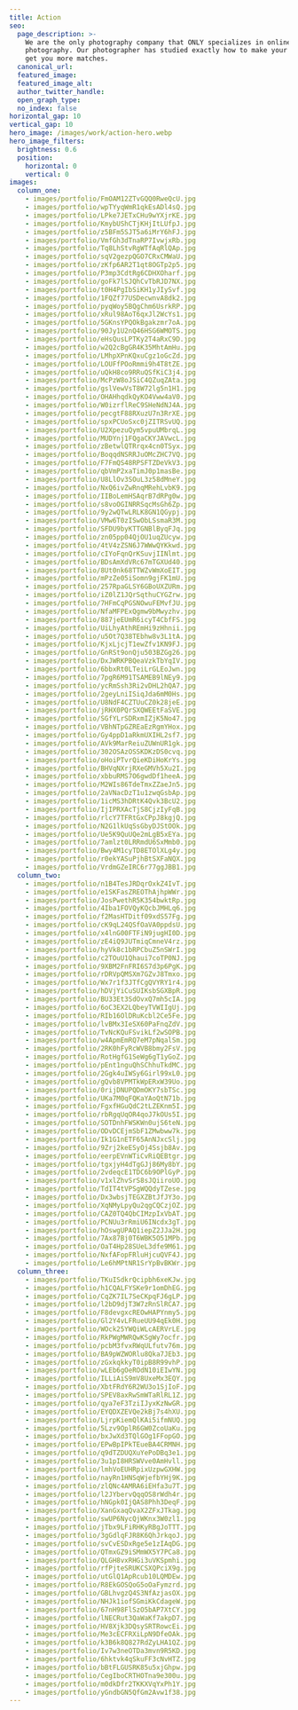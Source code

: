 ```yaml
---
title: Action
seo:
  page_description: >-
    We are the only photography company that ONLY specializes in online dating
    photography. Our photographer has studied exactly how to make your pictures
    get you more matches.
  canonical_url:
  featured_image:
  featured_image_alt:
  author_twitter_handle:
  open_graph_type:
  no_index: false
horizontal_gap: 10
vertical_gap: 10
hero_image: /images/work/action-hero.webp
hero_image_filters:
  brightness: 0.6
  position:
    horizontal: 0
    vertical: 0
images:
  column_one:
    - images/portfolio/FmOAM12ZTvGQQ0RweQcU.jpg
    - images/portfolio/wpTYyqWmR1qkEsADl4sQ.jpg
    - images/portfolio/LPke7JETxCHu9wYXjrKE.jpg
    - images/portfolio/KmybUShCTjKHjItLUfpJ.jpg
    - images/portfolio/z5BFm5SJT5a6iMrY6hFJ.jpg
    - images/portfolio/VmfGh3dTnaRP7IvwjxRb.jpg
    - images/portfolio/Tq8LhStvRgWTfAqRlQAp.jpg
    - images/portfolio/sqV2gezpQGO7CRxCMWaU.jpg
    - images/portfolio/zKfp6AR2T1qt8OGTp2p5.jpg
    - images/portfolio/P3mp3CdtRg6CDHXOharf.jpg
    - images/portfolio/goFk7lSJQhCvTbRJD7NX.jpg
    - images/portfolio/t0H4PgIbSiKH1yJIySvf.jpg
    - images/portfolio/1FQZf77USDecwnvA8dk2.jpg
    - images/portfolio/pyqWoy5BQgChm6UsrkRP.jpg
    - images/portfolio/xRul98AoT6qxJl2WcYs1.jpg
    - images/portfolio/5GKnsYPQOkBgakzmr7oA.jpg
    - images/portfolio/90Jy1U2nQ46HSG6WMOTS.jpg
    - images/portfolio/eHsQusLPTKy2T4aRxC9D.jpg
    - images/portfolio/w2Q2cBgGR4K35MhtAmHu.jpg
    - images/portfolio/LMhpXPnKQxuCgz1oGcZd.jpg
    - images/portfolio/LOUFfPOoRmmi9h4T8tZE.jpg
    - images/portfolio/uQkH8co9RRuQSfKiC3j4.jpg
    - images/portfolio/McPzW8oJSiC4QZuqZAta.jpg
    - images/portfolio/gslVewVsT8W72lg5n1H1.jpg
    - images/portfolio/OHAHhqdkQyKO4Vww4aV0.jpg
    - images/portfolio/W0izrflReC9SHeNdNJ4A.jpg
    - images/portfolio/pecgtF88RXuzU7n3RrXE.jpg
    - images/portfolio/spxPCUoSxc0jZITRSvUQ.jpg
    - images/portfolio/U2XpezuQym5vpuUMbrqL.jpg
    - images/portfolio/MUDYnj1FQgaCKYJAVwcL.jpg
    - images/portfolio/zBetwlQTRrqx4cn0TSyx.jpg
    - images/portfolio/BoqqdNSRRJuOMcZHC7VQ.jpg
    - images/portfolio/F7FmQS48RPSFTZDeVkV3.jpg
    - images/portfolio/qbVmP2xaTimJ0p1masBe.jpg
    - images/portfolio/U8LlOv3SOuL3z58dMneY.jpg
    - images/portfolio/NxQ6ivZwRnqMRehLvbK9.jpg
    - images/portfolio/IIBoLemHSAqrB7dRPg0w.jpg
    - images/portfolio/s8voOGINRRSqcMsGh6Zp.jpg
    - images/portfolio/9y2wQTwLRLK8GN1QGypj.jpg
    - images/portfolio/VMw6T0zISwObLSsmaR3M.jpg
    - images/portfolio/SFDU9byKTTGNBlByqFJq.jpg
    - images/portfolio/zn05pp04QjOU1uqZUcyw.jpg
    - images/portfolio/4tV4zZSN6J7WWwQYKkwd.jpg
    - images/portfolio/cIYoFqnQrKSuvjIINlmt.jpg
    - images/portfolio/BDsAmXdVRc67mTGXUd40.jpg
    - images/portfolio/8Ut0nk68TTWZvWmXoEIT.jpg
    - images/portfolio/mPzZe05iSomn9gjFK1mU.jpg
    - images/portfolio/257RpaGLSY6GBoUXZURm.jpg
    - images/portfolio/iZ0lZ1JQrSqthuCYGZrw.jpg
    - images/portfolio/7HFmCqPGSNOwuFEMvfJU.jpg
    - images/portfolio/NfaMFPExQgmw9bMwyzhv.jpg
    - images/portfolio/887jeEUmR6icyT4CbfFS.jpg
    - images/portfolio/UiLhyAthREmHi9zHhnii.jpg
    - images/portfolio/u5Ot7Q38TEbhw8v3L1tA.jpg
    - images/portfolio/KjxLjcjT1ewZfv1KN9FJ.jpg
    - images/portfolio/GnRSt9onQju503BZGg26.jpg
    - images/portfolio/DxJWRKPBQeaVzkTbYqIV.jpg
    - images/portfolio/6bbxRt0LTeiLrGLEoJwn.jpg
    - images/portfolio/7pgR6M91TSAMEB9lNEy9.jpg
    - images/portfolio/ycRmSsh3Ri2vDHL2hQA7.jpg
    - images/portfolio/2geyLniISiqJda6mM0Hs.jpg
    - images/portfolio/U8NdF4CZTUuCZ0k28jeE.jpg
    - images/portfolio/jRHX0PQrSXQWEEtFaSVE.jpg
    - images/portfolio/SGfYLrSDRxmIZjK5No47.jpg
    - images/portfolio/VBhNTpGZREaEzRgmYHox.jpg
    - images/portfolio/Gy4ppD1aRkmUXIHL2sf7.jpg
    - images/portfolio/AVk9MarReiuZUWnUR1gk.jpg
    - images/portfolio/302OSAzOSSKDKzDS0cvq.jpg
    - images/portfolio/oHoiPTvrQieKDiHoKrYs.jpg
    - images/portfolio/BHVqNXrjRXeGMVh5Xu2I.jpg
    - images/portfolio/xbbuRMS7O6gwdDf1heeA.jpg
    - images/portfolio/M2WIs86TdeTmxZZaeJn5.jpg
    - images/portfolio/2aVNacDzT1u1zwqGsbAp.jpg
    - images/portfolio/1icMS3hDRtK4Qvk3BcU2.jpg
    - images/portfolio/IjIPRXAcTjS8CjzIyFqB.jpg
    - images/portfolio/rlcY7TFRtGxCPpJ8kgjQ.jpg
    - images/portfolio/N2G1lkUqSsGbyDJStOOk.jpg
    - images/portfolio/Ue5K9QuUQe2mLgB5xEYa.jpg
    - images/portfolio/7amlzt0LRRmdU6SxMmb0.jpg
    - images/portfolio/Bwy4M1cyTD8ETOlXLg4y.jpg
    - images/portfolio/r0ekYASuPjhBtSXFaNQX.jpg
    - images/portfolio/VrdmGZeIRC6r77ggJBB1.jpg
  column_two:
    - images/portfolio/n1B4TesJRDqrOxkZ4IvT.jpg
    - images/portfolio/e1SKFasZREOThAjhpWWr.jpg
    - images/portfolio/JosPwethR5K354bwktRp.jpg
    - images/portfolio/4Iba1FOVQyKQcbJMHLq6.jpg
    - images/portfolio/f2MasHTDitf09xdS57Fg.jpg
    - images/portfolio/cK9qL24QSfOaVA0ppdsU.jpg
    - images/portfolio/x4lnG00FTFiN9jugHI0D.jpg
    - images/portfolio/zE4iQ9JUTmiqCmneV4rz.jpg
    - images/portfolio/hyVk8c1bRPCbuZ5nSWrI.jpg
    - images/portfolio/c2TOuU1Qhaui7coTP0NJ.jpg
    - images/portfolio/9XBM2FnFRI6S7d3p6PgK.jpg
    - images/portfolio/rDRVpQMSXm7GZvJ8Tmxo.jpg
    - images/portfolio/Wx7r1f3JTfCgQVYRY1r4.jpg
    - images/portfolio/hDVjYiCuSUIKsbSGXBpR.jpg
    - images/portfolio/BU33Et3SdOvxQ7mh5cIA.jpg
    - images/portfolio/6oC3EX2LQbeyTVWIIgUj.jpg
    - images/portfolio/RIb16OlDRuKcbl2Ce5Fe.jpg
    - images/portfolio/lvBMx3IeSX60PaFnqZdV.jpg
    - images/portfolio/TvNcKQuFSvikLf2wSOPB.jpg
    - images/portfolio/w4ApmEmRQ7eM7pNqalSm.jpg
    - images/portfolio/2RK0hFyRcWVB8bmy2FsV.jpg
    - images/portfolio/RotHgfG1SeWg6gT1yGoZ.jpg
    - images/portfolio/pEnt1nguQhSChhuTkdMC.jpg
    - images/portfolio/2Ggk4uIWSy6Girl99xL0.jpg
    - images/portfolio/gQvb8VPMTkWpERxW39Uo.jpg
    - images/portfolio/0rijDNUPQDmOKY7sbTSc.jpg
    - images/portfolio/UKa7M0qFQKaYAoQtN71b.jpg
    - images/portfolio/FgxfHGuQdC2tLZEKnm5I.jpg
    - images/portfolio/rbRgqUqOR4qoJ7kOUs5I.jpg
    - images/portfolio/SOTDnhFWSKWn0ujS6teN.jpg
    - images/portfolio/ODvDCEjmSbF1ZMwbww7k.jpg
    - images/portfolio/Ik1G1nETF65AnNJxcSlj.jpg
    - images/portfolio/9Zrj2keESyOj4Ssjb8Av.jpg
    - images/portfolio/eerpEVnWTiCvRiQEBtgr.jpg
    - images/portfolio/tgxjyH4dTgGJj86My8bY.jpg
    - images/portfolio/2vdeqcE1TDC6b9OPlGyP.jpg
    - images/portfolio/v1xlZhvSrS8sJQiiroUO.jpg
    - images/portfolio/TdIT4tVPSgWQQdyTZese.jpg
    - images/portfolio/Dx3wbsjTEGXZBtJfJY3o.jpg
    - images/portfolio/XqNMyLpyQu2qgCQCzjOZ.jpg
    - images/portfolio/CAZ0TQ4QbCIMzpIxVbAT.jpg
    - images/portfolio/PCNUu3rRmiU6INcdx3gT.jpg
    - images/portfolio/hOswgUPAQ1iepZ2JJa2H.jpg
    - images/portfolio/7Ax87Bj0T6WBK5O51MPb.jpg
    - images/portfolio/OaT4Hp28SUeL3dfe9M61.jpg
    - images/portfolio/NxfAFopFRluHjcuQVF4J.jpg
    - images/portfolio/Le6hMPtNR1SrYpBvBKWr.jpg
  column_three:
    - images/portfolio/TKuISdkrQcipbh6xeKJw.jpg
    - images/portfolio/h1CQALFYSKe9r1omDhEG.jpg
    - images/portfolio/CqZK7IL7SeCKpqFJ6gLP.jpg
    - images/portfolio/l2bD9djT3W7zRnSlRCA7.jpg
    - images/portfolio/F8devgxcREOwHAPYnmy5.jpg
    - images/portfolio/Gl2Y4vLFRueUU94qEk0H.jpg
    - images/portfolio/WOck25YWQiWLcAERVrLE.jpg
    - images/portfolio/RkPWgMWRQwKSgWy7ocfr.jpg
    - images/portfolio/pcbM3fvxRWqULfutv76m.jpg
    - images/portfolio/BA9pWZWORlu8Qka7JEb3.jpg
    - images/portfolio/zGxkqkkyT0ipB8R99vhP.jpg
    - images/portfolio/wLEb6gOeROdN10iEIwYN.jpg
    - images/portfolio/ILLiAiS9mV8UxeMx3EQY.jpg
    - images/portfolio/XbtFRdY6R2WU3o1SjIoF.jpg
    - images/portfolio/SPEV8axRwSmWTaRlRL1Z.jpg
    - images/portfolio/qya7eF3TziIJyxKzNwGR.jpg
    - images/portfolio/EYQDXZEVQe2kBj7s4hXU.jpg
    - images/portfolio/LjrpKiemQlKAi5ifmNUQ.jpg
    - images/portfolio/5Lzv9OplR6GW0ZcoUaKu.jpg
    - images/portfolio/bxJwXd3TQlGOg1FFopGO.jpg
    - images/portfolio/EPwBpIPkTEueBA4CRMNH.jpg
    - images/portfolio/q9dTZDUQXuYePoDBq3e1.jpg
    - images/portfolio/3u1pI8HRSWVve0AmHvll.jpg
    - images/portfolio/lmhVoEUHRpixUzpwGXHW.jpg
    - images/portfolio/nayRn1HNSqWjefbYHj9K.jpg
    - images/portfolio/zlQNc4AMRA6iEHfa3u7T.jpg
    - images/portfolio/l2JYbervQqqOS8rWdh4r.jpg
    - images/portfolio/hNGpk0IjQAS8Phh3DeqF.jpg
    - images/portfolio/XanGxaqQvaX2ZFxJTkag.jpg
    - images/portfolio/swUP6NycQjWKnx3W0zl1.jpg
    - images/portfolio/jTbx9LFiRHKyRBgJoTTT.jpg
    - images/portfolio/3gGdlqFJR8K6QhJrkqoJ.jpg
    - images/portfolio/svCvESDxRge5e1zIAqDG.jpg
    - images/portfolio/QTmxGZ9iSMmWX5Y7PCa8.jpg
    - images/portfolio/QLGH8vxRHGi3uVKSpmhi.jpg
    - images/portfolio/rfPjteSRUKCSXQPciX9g.jpg
    - images/portfolio/utGlQ1ApRcub10LQMDEw.jpg
    - images/portfolio/R8EkGOSQoG5oOaFymzrd.jpg
    - images/portfolio/GBLhvgzQ4S3NfAzjasOX.jpg
    - images/portfolio/NHJk1iofSGmiKkCdageW.jpg
    - images/portfolio/67nH98FlSzO5bAP7XtCY.jpg
    - images/portfolio/lNECRut3QaWaKf7akpD7.jpg
    - images/portfolio/HV8Xjk3DQsySRTRowcEi.jpg
    - images/portfolio/Me3cECFRXiLpN9DfeOAk.jpg
    - images/portfolio/k3B6k8Q827RdZyLHA1QZ.jpg
    - images/portfolio/Iv7w3neOTDa3mvn9R5KD.jpg
    - images/portfolio/6hktvk4qSkuFF3cNvHTZ.jpg
    - images/portfolio/bBtFLGUSRK85u5xjGhpw.jpg
    - images/portfolio/CegIboCRTHOTna9e300u.jpg
    - images/portfolio/m0dkDfr2TKKXVqYxPh1Y.jpg
    - images/portfolio/yGndbGN5QfGm2Avw1f38.jpg
---
```

